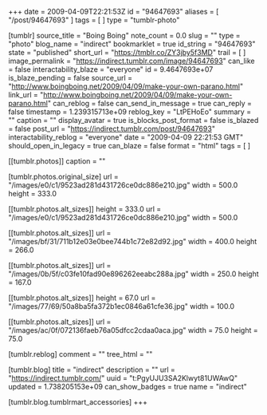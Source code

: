 +++
date = 2009-04-09T22:21:53Z
id = "94647693"
aliases = [ "/post/94647693" ]
tags = [ ]
type = "tumblr-photo"

[tumblr]
source_title = "Boing Boing"
note_count = 0.0
slug = ""
type = "photo"
blog_name = "indirect"
bookmarklet = true
id_string = "94647693"
state = "published"
short_url = "https://tmblr.co/ZY3jby5f3MD"
trail = [ ]
image_permalink = "https://indirect.tumblr.com/image/94647693"
can_like = false
interactability_blaze = "everyone"
id = 9.4647693e+07
is_blaze_pending = false
source_url = "http://www.boingboing.net/2009/04/09/make-your-own-parano.html"
link_url = "http://www.boingboing.net/2009/04/09/make-your-own-parano.html"
can_reblog = false
can_send_in_message = true
can_reply = false
timestamp = 1.239315713e+09
reblog_key = "LtPEHoEo"
summary = ""
caption = ""
display_avatar = true
is_blocks_post_format = false
is_blazed = false
post_url = "https://indirect.tumblr.com/post/94647693"
interactability_reblog = "everyone"
date = "2009-04-09 22:21:53 GMT"
should_open_in_legacy = true
can_blaze = false
format = "html"
tags = [ ]

[[tumblr.photos]]
caption = ""

[tumblr.photos.original_size]
url = "/images/e0/c1/9523ad281d431726ce0dc886e210.jpg"
width = 500.0
height = 333.0

[[tumblr.photos.alt_sizes]]
height = 333.0
url = "/images/e0/c1/9523ad281d431726ce0dc886e210.jpg"
width = 500.0

[[tumblr.photos.alt_sizes]]
url = "/images/bf/31/711b12e03e0bee744b1c72e82d92.jpg"
width = 400.0
height = 266.0

[[tumblr.photos.alt_sizes]]
url = "/images/0b/5f/c03fe10fad90e896262eeabc288a.jpg"
width = 250.0
height = 167.0

[[tumblr.photos.alt_sizes]]
height = 67.0
url = "/images/77/69/50a8ba5fa372b1ec0846a61cfe36.jpg"
width = 100.0

[[tumblr.photos.alt_sizes]]
url = "/images/ac/0f/072136faeb76a05dfcc2cdaa0aca.jpg"
width = 75.0
height = 75.0

[tumblr.reblog]
comment = ""
tree_html = ""

[tumblr.blog]
title = "indirect"
description = ""
url = "https://indirect.tumblr.com/"
uuid = "t:PgyUJU3SA2Klwyt81UWAwQ"
updated = 1.738205153e+09
can_show_badges = true
name = "indirect"

[tumblr.blog.tumblrmart_accessories]
+++
